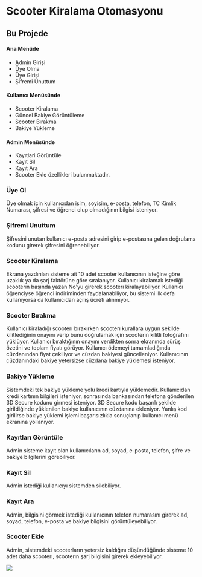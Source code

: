 # Scooter Kiralama Otomasyonu
  ## Bu Projede 
#### Ana Menüde
- Admin Girişi
- Üye Olma
- Üye Girişi
- Şifremi Unuttum

 #### Kullanıcı Menüsünde
- Scooter Kiralama
- Güncel Bakiye Görüntüleme
- Scooter Bırakma
- Bakiye Yükleme

 #### Admin Menüsünde
- Kayıtlari Görüntüle
- Kayıt Sil
- Kayıt Ara
- Scooter Ekle özellikleri bulunmaktadır.

### Üye Ol
Üye olmak için kullanıcıdan isim, soyisim, e-posta, telefon, TC Kimlik Numarası, şifresi ve öğrenci olup olmadığının bilgisi isteniyor.
### Şifremi Unuttum
Şifresini unutan kullanıcı e-posta adresini girip e-postasına gelen doğrulama kodunu girerek şifresini öğrenebiliyor.
### Scooter Kiralama
Ekrana yazdırılan  sisteme ait 10 adet scooter kullanıcının isteğine göre uzaklık ya da şarj faktörüne göre sıralanıyor. Kullanıcı kiralamak istediği scooterın başında yazan No'yu girerek scooterı kiralayabiliyor. Kullanıcı öğrenciyse öğrenci indiriminden faydalanabiliyor, bu sistemi ilk defa kullanıyorsa da kullanıcıdan açılış ücreti alınmıyor.
### Scooter Bırakma
Kullanıcı kiraladığı scooterı bırakırken scooterı kurallara uygun şekilde kilitlediğinin onayını verip bunu doğrulamak için scooterın kilitli fotoğrafını yüklüyor. Kullanıcı bıraktığının onayını verdikten sonra ekranında sürüş özetini ve toplam fiyatı görüyor. Kullanıcı ödemeyi tamamladığında cüzdanından fiyat çekiliyor ve cüzdan bakiyesi güncelleniyor. Kullanıcının cüzdanındaki bakiye yetersizse cüzdana bakiye yüklemesi isteniyor. 
### Bakiye Yükleme
Sistemdeki tek bakiye yükleme yolu kredi kartıyla yüklemedir. Kullanıcıdan kredi kartının bilgileri isteniyor, sonrasında bankasından telefona gönderilen 3D Secure kodunu girmesi isteniyor. 3D Secure kodu başarılı şekilde girildiğinde yüklenilen bakiye kullanıcının cüzdanına ekleniyor. Yanlış kod girilirse bakiye yüklemi işlemi başarısızlıkla sonuçlanıp kullanıcı menü ekranına yollanıyor.
### Kayıtları Görüntüle
Admin sisteme kayıt olan kullanıcıların ad, soyad, e-posta, telefon, şifre ve bakiye bilgilerini görebiliyor.
### Kayıt Sil
Admin istediği kullanıcıyı sistemden silebiliyor.
### Kayıt Ara
Admin, bilgisini görmek istediği kullanıcının telefon numarasını girerek ad, soyad, telefon, e-posta ve bakiye bilgisini görüntüleyebiliyor.
### Scooter Ekle
Admin, sistemdeki scooterların yetersiz kaldığını düşündüğünde sisteme 10 adet daha scooterı, scooterın şarj bilgisini girerek ekleyebiliyor.


![](https://github.com/emirkeles/Scooter-Kiralama2/blob/main/Proje%20%C3%96%C4%9Frencileri.png)
